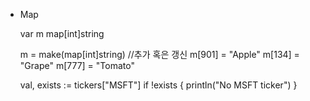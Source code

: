 * Map

    var m map[int]string
 
    m = make(map[int]string)
    //추가 혹은 갱신
    m[901] = "Apple"
    m[134] = "Grape"
    m[777] = "Tomato"


    val, exists := tickers["MSFT"]
    if !exists {
        println("No MSFT ticker")
    }
